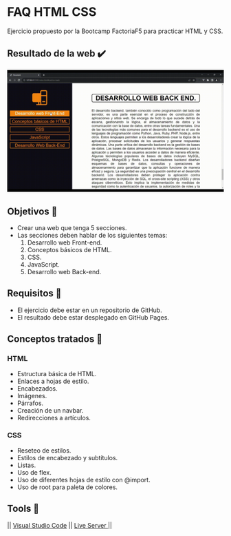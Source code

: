# FAQ HTML CSS

Ejercicio propuesto por la Bootcamp FactoriaF5 para practicar HTML y CSS.

## Resultado de la web :heavy_check_mark:
![Resultado](./src/assets/img/presentation.gif)

## Objetivos :dart:
- Crear una web que tenga 5 secciones.
- Las secciones deben hablar de los siguientes temas:
    1. Desarrollo web Front-end.
    2. Conceptos básicos de HTML.
    3. CSS.
    4. JavaScript.
    5. Desarrollo web Back-end.

## Requisitos :pencil:
- El ejercicio debe estar en un repositorio de GitHub.
- El resultado debe estar desplegado en GitHub Pages.

## Conceptos tratados :book:
### HTML
- Estructura básica de HTML.
- Enlaces a hojas de estilo.
- Encabezados.
- Imágenes.
- Párrafos.
- Creación de un navbar.
- Redirecciones a artículos.

### CSS
- Reseteo de estilos.
- Estilos de encabezado y subtítulos.
- Listas.
- Uso de flex.
- Uso de diferentes hojas de estilo con @import.
- Uso de root para paleta de colores.

## Tools :wrench:
|| [Visual Studio Code](https://code.visualstudio.com/) || 
[Live Server ](https://code.visualstudio.com/) ||
